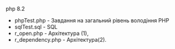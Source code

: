 php 8.2

- phpTest.php - Завдання на загальний рівень володіння PHP
- sqlTest.sql - SQL
- r_open.php - Архітектура (1),
- r_dependency.php - Архітектура(2).
